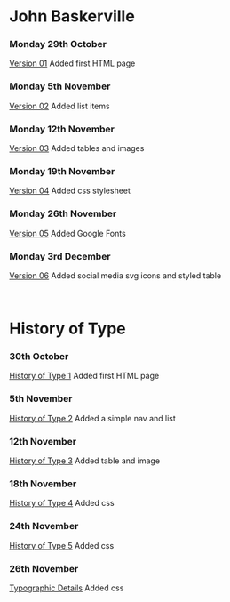 # John Baskerville

### Monday 29th October 

[Version 01](https://meganturtlee.github.io/john_baskerville/baskerville1.html)
Added first HTML page



### Monday 5th November 

[Version 02](https://meganturtlee.github.io/john_baskerville/baskerville2.html)
Added list items



### Monday 12th November

[Version 03](https://meganturtlee.github.io/john_baskerville/baskerville3.html)
Added tables and images



### Monday 19th November

[Version 04](https://meganturtlee.github.io/john_baskerville/baskerville4.html) 
Added css stylesheet


### Monday 26th November

[Version 05](https://meganturtlee.github.io/john_baskerville/baskerville5.html) 
Added Google Fonts



### Monday 3rd December
[Version 06](https://meganturtlee.github.io/john_baskerville/baskerville6.html) 
Added social media svg icons and styled table

<br>

# History of Type

### 30th October 

[History of Type 1](https://meganturtlee.github.io/john_baskerville/history1.html) 
Added first HTML page

### 5th November
[History of Type 2](https://meganturtlee.github.io/john_baskerville/history2.html)
Added a simple nav and list

### 12th November
[History of Type 3](https://meganturtlee.github.io/john_baskerville/history3.html)
Added table and image

### 18th November
[History of Type 4](https://meganturtlee.github.io/john_baskerville/history4.html)
Added css

### 24th November
[History of Type 5](https://meganturtlee.github.io/john_baskerville/history5.html)
Added css

### 26th November
[Typographic Details](https://meganturtlee.github.io/john_baskerville/typographic_exercise.html)
Added css